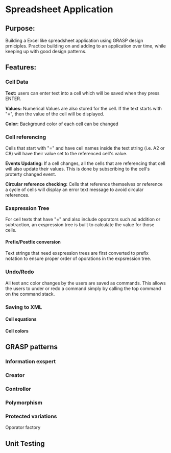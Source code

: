 # Spreadsheet Application

## Purpose:
Building a Excel like spreadsheet application using GRASP design prniciples. Practice building on and adding to an application over time, while keeping up with good design patterns.

## Features:
### Cell Data
**Text:** users can enter text into a cell which will be saved when they press ENTER. 

**Values:** Numerical Values are also stored for the cell. If the text starts with "=", then the value of the cell will be displayed.

**Color:** Background color of each cell can be changed

### Cell referencing
Cells that start with "=" and have cell names inside the text string (i.e. A2 or C8) will have their value set to the referenced cell's value.

**Events Updating:** If a cell changes, all the cells that are referencing that cell will also update their values. This is done by subscribing to the cell's proterty changed event.

**Circular reference checking:** Cells that reference themselves or reference a cycle of cells will display an error text message to avoid circular references.


### Exspression Tree
For cell texts that have "=" and also include oporators such ad addition or subtraction, an exspression tree is built to calculate the value for those cells.
#### Prefix/Postfix conversion
Text strings that need exspression trees are first converted to prefix notation to ensure proper order of oporations in the expsression tree.

### Undo/Redo
All text anc color changes by the users are saved as commands. This allows the users to under or redo a command simply by calling the top command on the command stack.

### Saving to XML
#### Cell equations
#### Cell colors

## GRASP patterns
### Information exspert
### Creator
### Controllor 
### Polymorphism
### Protected variations
Oporator factory

## Unit Testing
